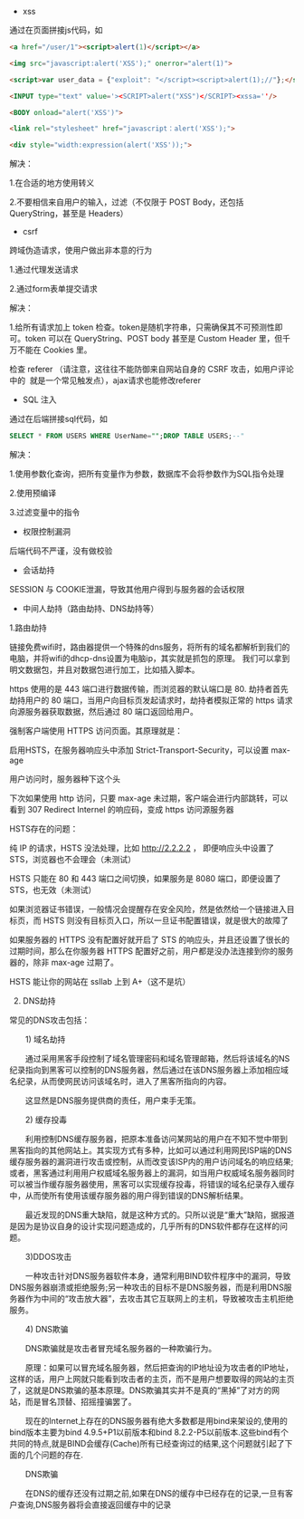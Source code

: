 - xss

通过在页面拼接js代码，如

```html
<a href="/user/1"><script>alert(1)</script></a>

<img src="javascript:alert('XSS');" onerror="alert(1)">

<script>var user_data = {"exploit": "</script><script>alert(1);//"};</script>

<INPUT type="text" value='><SCRIPT>alert("XSS")</SCRIPT><xssa=''/>

<BODY onload="alert('XSS')">

<link rel="stylesheet" href="javascript：alert('XSS');">

<div style="width:expression(alert('XSS'));">
```

解决：

1.在合适的地方使用转义

2.不要相信来自用户的输入，过滤（不仅限于 POST Body，还包括 QueryString，甚至是 Headers）

- csrf

跨域伪造请求，使用户做出非本意的行为

1.通过代理发送请求

2.通过form表单提交请求

解决：

1.给所有请求加上 token 检查。token是随机字符串，只需确保其不可预测性即可。token 可以在 QueryString、POST body 甚至是 Custom Header 里，但千万不能在 Cookies 里。

检查 referer （请注意，这往往不能防御来自网站自身的 CSRF 攻击，如用户评论中的 <img> 就是一个常见触发点），ajax请求也能修改referer

- SQL 注入

通过在后端拼接sql代码，如

```sql
SELECT * FROM USERS WHERE UserName="";DROP TABLE USERS;--"
```

解决：

1.使用参数化查询，把所有变量作为参数，数据库不会将参数作为SQL指令处理

2.使用预编译

3.过滤变量中的指令

- 权限控制漏洞

后端代码不严谨，没有做校验


- 会话劫持

SESSION 与 COOKIE泄漏，导致其他用户得到与服务器的会话权限

- 中间人劫持（路由劫持、DNS劫持等）

1.路由劫持

链接免费wifi时，路由器提供一个特殊的dns服务，将所有的域名都解析到我们的电脑，并将wifi的dhcp-dns设置为电脑ip，其实就是抓包的原理。
我们可以拿到明文数据包，并且对数据包进行加工，比如插入脚本。

https 使用的是 443 端口进行数据传输，而浏览器的默认端口是 80. 劫持者首先劫持用户的 80 端口，当用户向目标页发起请求时，劫持者模拟正常的 https 请求向源服务器获取数据，然后通过 80 端口返回给用户。

强制客户端使用 HTTPS 访问页面。其原理就是：

启用HSTS，在服务器响应头中添加 Strict-Transport-Security，可以设置 max-age

用户访问时，服务器种下这个头

下次如果使用 http 访问，只要 max-age 未过期，客户端会进行内部跳转，可以看到 307 Redirect Internel 的响应码，变成 https 访问源服务器

HSTS存在的问题：

纯 IP 的请求，HSTS 没法处理，比如 http://2.2.2.2 ， 即便响应头中设置了 STS，浏览器也不会理会（未测试）

HSTS 只能在 80 和 443 端口之间切换，如果服务是 8080 端口，即便设置了 STS，也无效（未测试）

如果浏览器证书错误，一般情况会提醒存在安全风险，然是依然给一个链接进入目标页，而 HSTS 则没有目标页入口，所以一旦证书配置错误，就是很大的故障了

如果服务器的 HTTPS 没有配置好就开启了 STS 的响应头，并且还设置了很长的过期时间，那么在你服务器 HTTPS 配置好之前，用户都是没办法连接到你的服务器的，除非 max-age 过期了。

HSTS 能让你的网站在 ssllab 上到 A+（这不是坑）

2. DNS劫持

常见的DNS攻击包括：

　　1) 域名劫持

　　通过采用黑客手段控制了域名管理密码和域名管理邮箱，然后将该域名的NS纪录指向到黑客可以控制的DNS服务器，然后通过在该DNS服务器上添加相应域名纪录，从而使网民访问该域名时，进入了黑客所指向的内容。

　　这显然是DNS服务提供商的责任，用户束手无策。

　　2) 缓存投毒

　　利用控制DNS缓存服务器，把原本准备访问某网站的用户在不知不觉中带到黑客指向的其他网站上。其实现方式有多种，比如可以通过利用网民ISP端的DNS缓存服务器的漏洞进行攻击或控制，从而改变该ISP内的用户访问域名的响应结果;或者，黑客通过利用用户权威域名服务器上的漏洞，如当用户权威域名服务器同时可以被当作缓存服务器使用，黑客可以实现缓存投毒，将错误的域名纪录存入缓存中，从而使所有使用该缓存服务器的用户得到错误的DNS解析结果。

　　最近发现的DNS重大缺陷，就是这种方式的。只所以说是“重大”缺陷，据报道是因为是协议自身的设计实现问题造成的，几乎所有的DNS软件都存在这样的问题。

　　3)DDOS攻击

　　一种攻击针对DNS服务器软件本身，通常利用BIND软件程序中的漏洞，导致DNS服务器崩溃或拒绝服务;另一种攻击的目标不是DNS服务器，而是利用DNS服务器作为中间的“攻击放大器”，去攻击其它互联网上的主机，导致被攻击主机拒绝服务。

　　4) DNS欺骗

　　DNS欺骗就是攻击者冒充域名服务器的一种欺骗行为。

　　原理：如果可以冒充域名服务器，然后把查询的IP地址设为攻击者的IP地址，这样的话，用户上网就只能看到攻击者的主页，而不是用户想要取得的网站的主页了，这就是DNS欺骗的基本原理。DNS欺骗其实并不是真的“黑掉”了对方的网站，而是冒名顶替、招摇撞骗罢了。

　　现在的Internet上存在的DNS服务器有绝大多数都是用bind来架设的,使用的bind版本主要为bind 4.9.5+P1以前版本和bind 8.2.2-P5以前版本.这些bind有个共同的特点,就是BIND会缓存(Cache)所有已经查询过的结果,这个问题就引起了下面的几个问题的存在.

　　DNS欺骗

　　在DNS的缓存还没有过期之前,如果在DNS的缓存中已经存在的记录,一旦有客户查询,DNS服务器将会直接返回缓存中的记录

